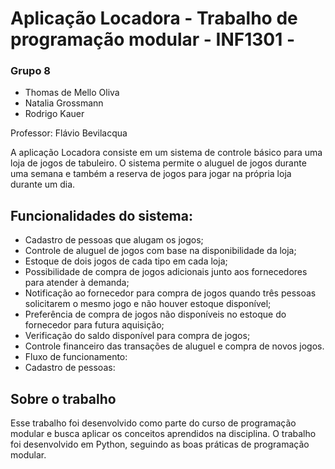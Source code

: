 # Aplicação Locadora - Trabalho de programação modular - INF1301 - 

### Grupo 8

- Thomas de Mello Oliva
- Natalia Grossmann
- Rodrigo Kauer

Professor: Flávio Bevilacqua

A aplicação Locadora consiste em um sistema de controle básico para uma loja de jogos de tabuleiro. O sistema permite o aluguel de jogos durante uma semana e também a reserva de jogos para jogar na própria loja durante um dia.

## Funcionalidades do sistema:
- Cadastro de pessoas que alugam os jogos;
- Controle de aluguel de jogos com base na disponibilidade da loja;
- Estoque de dois jogos de cada tipo em cada loja;
- Possibilidade de compra de jogos adicionais junto aos fornecedores para atender à demanda;
- Notificação ao fornecedor para compra de jogos quando três pessoas solicitarem o mesmo jogo e não houver estoque disponível;
- Preferência de compra de jogos não disponíveis no estoque do fornecedor para futura aquisição;
- Verificação do saldo disponível para compra de jogos;
- Controle financeiro das transações de aluguel e compra de novos jogos.
- Fluxo de funcionamento:
- Cadastro de pessoas:
  

## Sobre o trabalho
Esse trabalho foi desenvolvido como parte do curso de programação modular e busca aplicar os conceitos aprendidos na disciplina.
O trabalho foi desenvolvido em Python, seguindo as boas práticas de programação modular.
